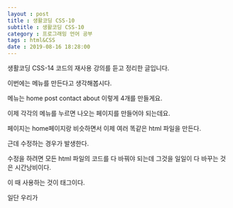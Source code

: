 ```yaml
---
layout : post
title : 생활코딩 CSS-10
subtitle : 생활코딩 CSS-10
category : 프로그래밍 언어 공부
tags : html&CSS
date : 2019-08-16 18:28:00
---
```


생활코딩 CSS-14 코드의 재사용 강의를 듣고 정리한 글입니다.


이번에는 메뉴를 만든다고 생각해봅시다.

메뉴는 home post contact about 이렇게 4개를 만들게요.

이제 각각의 메뉴를 누르면 나오는 페이지를 만들어야 되는데요.

페이지는 home페이지랑 비슷하면서 이제 여러 똑같은 html 파일을 만든다.

근데 수정하는 경우가 발생한다.

수정을 하려면 모든 html 파일의 코드를 다 바꿔야 되는데 그것을 일일이 다 바꾸는 것은 시간낭비이다.

이 때 사용하는 것이 <link> 태그이다.

일단 우리가 <style>태그에 적었던 css 언어들을 다른 곳에 저장을 하고 코드를 직접 적지 않더라도

링크 태그에 이파일의 경로를 지정해주면 코드를 적은 것 처럼 동작하라 라는 뜻이다.

​

#### 사용법

\1. <style> 태그의 코드를  style.css파일에 저장하자.

\2. <style> 태그 대신에  <link rel="stylesheet"  href = "style.css">



이제 이렇게 하고 나서 검사의 네트워크에 들어가면 어떤 파일을 다운받았는지 표시가 되는데

여기서 style.css라는 css파일을 다운 받았다고 표시한다.
